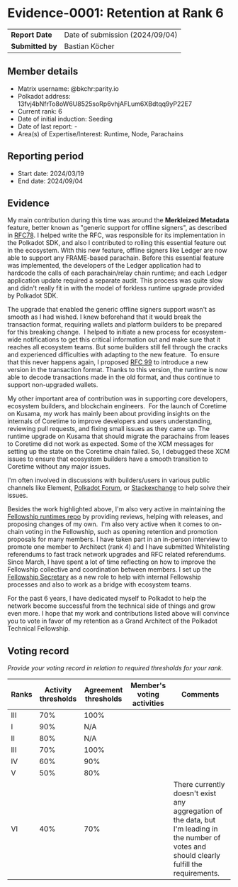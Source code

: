 # Evidence-0001: Retention at Rank 6

|                 |                                                                                             |
| --------------- | ------------------------------------------------------------------------------------------- |
| **Report Date** | Date of submission (2024/09/04)                                                             |
| **Submitted by**| Bastian Köcher                                                                              |


## Member details

- Matrix username: @bkchr:parity.io
- Polkadot address: 13fvj4bNfrTo8oW6U8525soRp6vhjAFLum6XBdtqq9yP22E7
- Current rank: 6
- Date of initial induction: Seeding
- Date of last report: -
- Area(s) of Expertise/Interest: Runtime, Node, Parachains


## Reporting period

- Start date: 2024/03/19
- End date: 2024/09/04


## Evidence

My main contribution during this time was around the **Merkleized Metadata** feature, better known as "generic support for offline signers", as described in [RFC78](https://polkadot-fellows.github.io/RFCs/approved/0078-merkleized-metadata.html). I helped write the RFC, was responsible for its implementation in the Polkadot SDK, and also I contributed to rolling this essential feature out in the ecosystem. With this new feature, offline signers like Ledger are now able to support any FRAME-based parachain. 
Before this essential feature was implemented, the developers of the Ledger application had to hardcode the calls of each parachain/relay chain runtime; and each Ledger application update required a separate audit. This process was quite slow and didn't really fit in with the model of forkless runtime upgrade provided by Polkadot SDK.

The upgrade that enabled the generic offline signers support wasn't as smooth as I had wished. I knew beforehand that it would break the transaction format, requiring wallets and platform builders to be prepared for this breaking change. 
I helped to initiate a new process for ecosystem-wide notifications to get this critical information out and make sure that it reaches all ecosystem teams. But some builders still fell through the cracks and experienced difficulties with adapting to the new feature. 
To ensure that this never happens again, I proposed [RFC 99](https://polkadot-fellows.github.io/RFCs/approved/0099-transaction-extension-version.html) to introduce a new version in the transaction format. Thanks to this version, the runtime is now able to decode transactions made in the old format, and thus continue to support non-upgraded wallets.

My other important area of contribution was in supporting core developers, ecosystem builders, and blockchain engineers. 
For the launch of Coretime on Kusama, my work has mainly been about providing insights on the internals of Coretime to improve developers and users understanding, reviewing pull requests, and fixing small issues as they came up. The runtime upgrade on Kusama that should migrate the parachains from leases to Coretime did not work as expected. Some of the XCM messages for setting up the state on the Coretime chain failed. So, I debugged these XCM issues to ensure that ecosystem builders have a smooth transition to Coretime without any major issues.

I'm often involved in discussions with builders/users in various public channels like Element, [Polkadot Forum](https://forum.polkadot.network/u/bkchr/summary), or [Stackexchange](https://substrate.stackexchange.com/users/73/bkchr) to help solve their issues.

Besides the work highlighted above, I'm also very active in maintaining the [Fellowship runtimes repo](https://github.com/polkadot-fellows/runtimes/issues/created_by/bkchr) by providing reviews, helping with releases, and proposing changes of my own. 
I'm also very active when it comes to on-chain voting in the Fellowship, such as opening retention and promotion proposals for many members. I have taken part in an in-person interview to promote one
member to Architect (rank 4) and I have submitted Whitelisting referendums to fast track network upgrades and RFC related referendums. 
Since March, I have spent a lot of time reflecting on how to improve the Fellowship collective and coordination between members. I set up the [Fellowship Secretary](https://github.com/polkadot-fellows/help-center/issues/8) as a new role to help with internal Fellowship processes and also to work as a bridge with ecosystem teams.

For the past 6 years, I have dedicated myself to Polkadot to help the network become successful from the technical side of things and grow even more. I hope that my work and contributions listed above will convince you to vote in favor of my retention as a Grand Architect of the Polkadot Technical Fellowship.

## Voting record
*Provide your voting record in relation to required thresholds for your rank.* 

|  Ranks | Activity thresholds | Agreement thresholds | Member's voting activities | Comments |
|---|---|---|---|---|
|III|70%   |100%  |   |  |
|I  |90%   |N/A   |   |  |
|II |80%   |N/A   |   |  |
|III|70%   |100%  |   |  |
|IV |60%   |90%   |   |  |
|V  |50%   |80%   |   |  |
|VI |40%   |70%   |   | There currently doesn't exist any aggregation of the data, but I'm leading in the number of votes and should clearly fulfill the requirements. |

